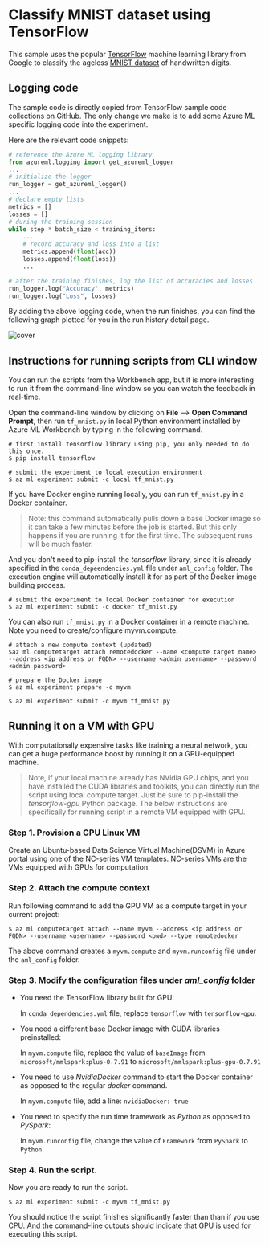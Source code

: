 # Classify MNIST dataset using TensorFlow

This sample uses the popular [TensorFlow](https://www.tensorflow.org/) machine learning library from Google to classify the ageless [MNIST dataset](http://yann.lecun.com/exdb/mnist/) of handwritten digits.

## Logging code
The sample code is directly copied from TensorFlow sample code collections on GitHub. The only change we make is to add some Azure ML specific logging code into the experiment.

Here are the relevant code snippets:
```python
# reference the Azure ML logging library
from azureml.logging import get_azureml_logger
...
# initialize the logger
run_logger = get_azureml_logger()
...
# declare empty lists
metrics = []
losses = []
# during the training session
while step * batch_size < training_iters:
    ...
    # record accuracy and loss into a list
    metrics.append(float(acc))
    losses.append(float(loss))
    ...

# after the training finishes, log the list of accuracies and losses
run_logger.log("Accuracy", metrics)
run_logger.log("Loss", losses)
```

By adding the above logging code, when the run finishes, you can find the following graph plotted for you in the run history detail page.

![cover](./docs/metrics.png)

## Instructions for running scripts from CLI window
You can run the scripts from the Workbench app, but it is more interesting to run it from the command-line window so you can watch the feedback in real-time.

Open the command-line window by clicking on **File** --> **Open Command Prompt**, then run `tf_mnist.py` in local Python environment installed by Azure ML Workbench by typing in the following command.
```
# first install tensorflow library using pip, you only needed to do this once.
$ pip install tensorflow

# submit the experiment to local execution environment
$ az ml experiment submit -c local tf_mnist.py
```

If you have Docker engine running locally, you can run `tf_mnist.py` in a Docker container.

>Note: this command automatically pulls down a base Docker image so it can take a few minutes before the job is started. But this only happens if you are running it for the first time. The subsequent runs will be much faster.

And you don't need to pip-install the _tensorflow_ library, since it is already specified in the `conda_depeendencies.yml` file under `aml_config` folder. The execution engine will automatically install it for as part of the Docker image building process.

```
# submit the experiment to local Docker container for execution
$ az ml experiment submit -c docker tf_mnist.py
```

You can also run `tf_mnist.py` in a Docker container in a remote machine. Note you need to create/configure myvm.compute.
```
# attach a new compute context (updated)
$az ml computetarget attach remotedocker --name <compute target name> --address <ip address or FQDN> --username <admin username> --password <admin password>

# prepare the Docker image
$ az ml experiment prepare -c myvm

$ az ml experiment submit -c myvm tf_mnist.py
```

## Running it on a VM with GPU
With computationally expensive tasks like training a neural network, you can get a huge performance boost by running it on a GPU-equipped machine.

>Note, if your local machine already has NVidia GPU chips, and you have installed the CUDA libraries and toolkits, you can directly run the script using local compute target. Just be sure to pip-install the _tensorflow-gpu_ Python package. The below instructions are specifically for running script in a remote VM equipped with GPU.

### Step 1. Provision a GPU Linux VM 
Create an Ubuntu-based Data Science Virtual Machine(DSVM) in Azure portal using one of the NC-series VM templates. NC-series VMs are the VMs equipped with GPUs for computation.

### Step 2. Attach the compute context
Run following command to add the GPU VM as a compute target in your current project:
```
$ az ml computetarget attach --name myvm --address <ip address or FQDN> --username <username> --password <pwd> --type remotedocker
```
The above command creates a `myvm.compute` and `myvm.runconfig` file under the `aml_config` folder.

### Step 3. Modify the configuration files under _aml_config_ folder
- You need the TensorFlow library built for GPU:
    
    In `conda_dependencies.yml` file, replace `tensorflow` with `tensorflow-gpu`.

- You need a different base Docker image with CUDA libraries preinstalled:

    In `myvm.compute` file, replace the value of `baseImage` from `microsoft/mmlspark:plus-0.7.91` to  `microsoft/mmlspark:plus-gpu-0.7.91`

- You need to use _NvidiaDocker_ command to start the Docker container as opposed to the regular _docker_ command.

    In `myvm.compute` file, add a line: `nvidiaDocker: true`

- You need to specify the run time framework as _Python_ as opposed to _PySpark_:

    In `myvm.runconfig` file,  change the value of `Framework` from `PySpark` to `Python`.

### Step 4. Run the script.
Now you are ready to run the script.
```
$ az ml experiment submit -c myvm tf_mnist.py
```
You should notice the script finishes significantly faster than than if you use CPU. And the command-line outputs should indicate that GPU is used for executing this script.
